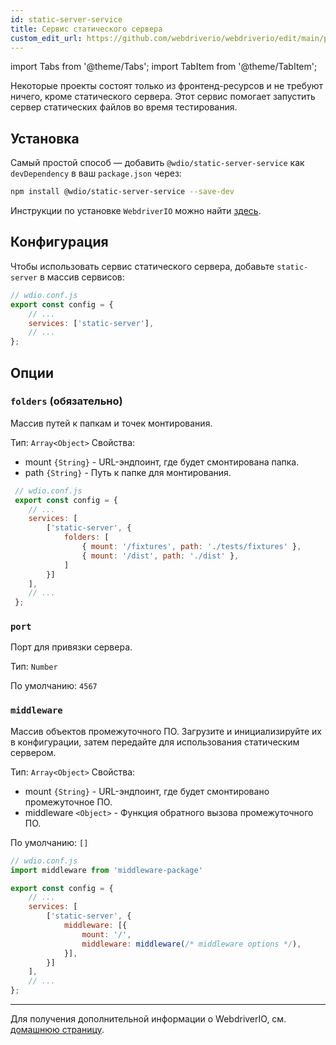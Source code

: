 ```yaml
---
id: static-server-service
title: Сервис статического сервера
custom_edit_url: https://github.com/webdriverio/webdriverio/edit/main/packages/wdio-static-server-service/README.md
---
```


import Tabs from '@theme/Tabs';
import TabItem from '@theme/TabItem';

Некоторые проекты состоят только из фронтенд-ресурсов и не требуют ничего, кроме статического сервера. Этот сервис помогает запустить сервер статических файлов во время тестирования.

## Установка

Самый простой способ — добавить `@wdio/static-server-service` как `devDependency` в ваш `package.json` через:

```sh
npm install @wdio/static-server-service --save-dev
```

Инструкции по установке `WebdriverIO` можно найти [здесь](https://webdriver.io/docs/gettingstarted).

## Конфигурация

Чтобы использовать сервис статического сервера, добавьте `static-server` в массив сервисов:

```js
// wdio.conf.js
export const config = {
    // ...
    services: ['static-server'],
    // ...
};
```

## Опции

### `folders` (обязательно)

Массив путей к папкам и точек монтирования.

Тип: `Array<Object>`
Свойства:
 - mount `{String}` - URL-эндпоинт, где будет смонтирована папка.
 - path `{String}` - Путь к папке для монтирования.

``` javascript
 // wdio.conf.js
 export const config = {
    // ...
    services: [
        ['static-server', {
            folders: [
                { mount: '/fixtures', path: './tests/fixtures' },
                { mount: '/dist', path: './dist' },
            ]
        }]
    ],
    // ...
 };
```

### `port`

Порт для привязки сервера.

Тип: `Number`

По умолчанию: `4567`

### `middleware`

Массив объектов промежуточного ПО. Загрузите и инициализируйте их в конфигурации, затем передайте для использования статическим сервером.

Тип: `Array<Object>`
Свойства:
 - mount `{String}` - URL-эндпоинт, где будет смонтировано промежуточное ПО.
 - middleware `<Object>` - Функция обратного вызова промежуточного ПО.

По умолчанию: `[]`

``` javascript
// wdio.conf.js
import middleware from 'middleware-package'

export const config = {
    // ...
    services: [
        ['static-server', {
            middleware: [{
                mount: '/',
                middleware: middleware(/* middleware options */),
            }],
        }]
    ],
    // ...
};
```

----

Для получения дополнительной информации о WebdriverIO, см. [домашнюю страницу](http://webdriver.io).